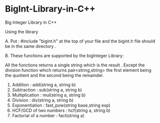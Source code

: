 # BigInt-Library-in-C++
Big Integer Library in C++


Using the library

A. Put :  #include "bigint.h" at the top of your file and the bigint.h file should be in the same directory .

B. These functions are supported by the bigInteger Library:

All the functions returns a single string which is the result .
Except the division function which returns pair<string,string> the first element being the quotient and the second being the remainder.

1. Addition : add(string a, string b)
2. Subtraction : sub(string a, string b)
3. Multiplication : mul(string a, string b)
4. Division : div(string a, string b)
5. Exponentiation : fast_pow(string base,string exp)
6. HCF/GCD of two numbers : hcf(string a, string b)	
7. Factorial of a number : fact(string a)


